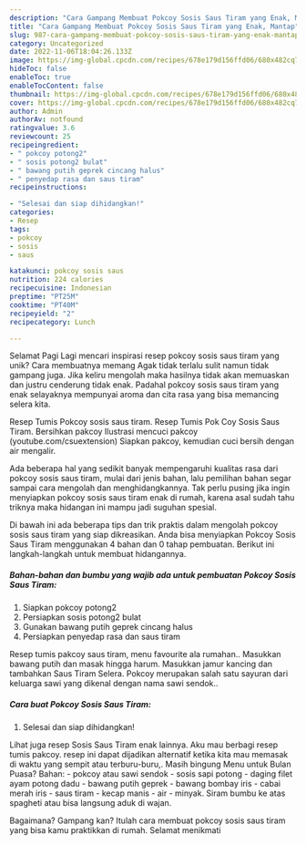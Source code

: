 ```yaml
---
description: "Cara Gampang Membuat Pokcoy Sosis Saus Tiram yang Enak, Mantap"
title: "Cara Gampang Membuat Pokcoy Sosis Saus Tiram yang Enak, Mantap"
slug: 987-cara-gampang-membuat-pokcoy-sosis-saus-tiram-yang-enak-mantap
category: Uncategorized
date: 2022-11-06T18:04:26.133Z
image: https://img-global.cpcdn.com/recipes/678e179d156ffd06/680x482cq70/pokcoy-sosis-saus-tiram-foto-resep-utama.jpg
hideToc: false
enableToc: true
enableTocContent: false
thumbnail: https://img-global.cpcdn.com/recipes/678e179d156ffd06/680x482cq70/pokcoy-sosis-saus-tiram-foto-resep-utama.jpg
cover: https://img-global.cpcdn.com/recipes/678e179d156ffd06/680x482cq70/pokcoy-sosis-saus-tiram-foto-resep-utama.jpg
author: Admin
authorAv: notfound
ratingvalue: 3.6
reviewcount: 25
recipeingredient:
- " pokcoy potong2"
- " sosis potong2 bulat"
- " bawang putih geprek cincang halus"
- " penyedap rasa dan saus tiram"
recipeinstructions:

- "Selesai dan siap dihidangkan!"
categories:
- Resep
tags:
- pokcoy
- sosis
- saus

katakunci: pokcoy sosis saus 
nutrition: 224 calories
recipecuisine: Indonesian
preptime: "PT25M"
cooktime: "PT40M"
recipeyield: "2"
recipecategory: Lunch

---
```



Selamat Pagi Lagi mencari inspirasi resep pokcoy sosis saus tiram yang unik? Cara membuatnya memang Agak tidak terlalu sulit namun tidak gampang juga. Jika keliru mengolah maka hasilnya tidak akan memuaskan dan justru cenderung tidak enak. Padahal pokcoy sosis saus tiram yang enak selayaknya mempunyai aroma dan cita rasa yang bisa memancing selera kita.


Resep Tumis Pokcoy sosis saus tiram. Resep Tumis Pok Coy Sosis Saus Tiram. Bersihkan pakcoy Ilustrasi mencuci pakcoy (youtube.com/csuextension) Siapkan pakcoy, kemudian cuci bersih dengan air mengalir.

Ada beberapa hal yang sedikit banyak mempengaruhi kualitas rasa dari pokcoy sosis saus tiram, mulai dari jenis bahan, lalu pemilihan bahan segar sampai cara mengolah dan menghidangkannya. Tak perlu pusing jika ingin menyiapkan pokcoy sosis saus tiram enak di rumah, karena asal sudah tahu triknya maka hidangan ini mampu jadi suguhan spesial.


Di bawah ini ada beberapa tips dan trik praktis dalam mengolah pokcoy sosis saus tiram yang siap dikreasikan. Anda bisa menyiapkan Pokcoy Sosis Saus Tiram menggunakan 4 bahan dan 0 tahap pembuatan. Berikut ini langkah-langkah untuk membuat hidangannya.

<!--inarticleads1-->

##### Bahan-bahan dan bumbu yang wajib ada untuk pembuatan Pokcoy Sosis Saus Tiram:

1. Siapkan  pokcoy potong2
1. Persiapkan  sosis potong2 bulat
1. Gunakan  bawang putih geprek cincang halus
1. Persiapkan  penyedap rasa dan saus tiram


Resep tumis pakcoy saus tiram, menu favourite ala rumahan.. Masukkan bawang putih dan masak hingga harum. Masukkan jamur kancing dan tambahkan Saus Tiram Selera. Pokcoy merupakan salah satu sayuran dari keluarga sawi yang dikenal dengan nama sawi sendok.. 

<!--inarticleads2-->

##### Cara buat Pokcoy Sosis Saus Tiram:


1. Selesai dan siap dihidangkan!

Lihat juga resep Sosis Saus Tiram enak lainnya. Aku mau berbagi resep tumis pakcoy. resep ini dapat dijadikan alternatif ketika kita mau memasak di waktu yang sempit atau terburu-buru,. Masih bingung Menu untuk Bulan Puasa? Bahan: - pokcoy atau sawi sendok - sosis sapi potong - daging filet ayam potong dadu - bawang putih geprek - bawang bombay iris - cabai merah iris - saus tiram - kecap manis - air - minyak. Siram bumbu ke atas spagheti atau bisa langsung aduk di wajan. 

Bagaimana? Gampang kan? Itulah cara membuat pokcoy sosis saus tiram yang bisa kamu praktikkan di rumah. Selamat menikmati
